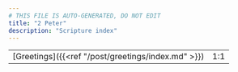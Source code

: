 ```yaml
---
# THIS FILE IS AUTO-GENERATED, DO NOT EDIT
title: "2 Peter"
description: "Scripture index"
---
```


|  |  |
| --- | --- |
| [Greetings]({{<ref "/post/greetings/index.md" >}}) | 1:1 |
